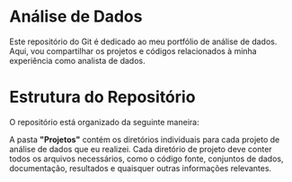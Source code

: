 # **Análise de Dados**
Este repositório do Git é dedicado ao meu portfólio de análise de dados. Aqui, vou compartilhar os projetos e códigos relacionados à minha experiência como analista de dados.

# **Estrutura do Repositório**
O repositório está organizado da seguinte maneira:

A pasta **"Projetos"** contém os diretórios individuais para cada projeto de análise de dados que eu realizei. Cada diretório de projeto deve conter todos os arquivos necessários, como o código fonte, conjuntos de dados, documentação, resultados e quaisquer outras informações relevantes.
